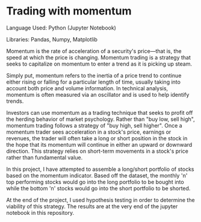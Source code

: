 # Trading with momentum

Language Used: Python (Jupyter Notebook)

Libraries: Pandas, Numpy, Matplotlib


Momentum is the rate of acceleration of a security's price—that is, the speed at which the price is changing. Momentum trading is a strategy that seeks to capitalize on momentum to enter a trend as it is picking up steam.

Simply put, momentum refers to the inertia of a price trend to continue either rising or falling for a particular length of time, usually taking into account both price and volume information. In technical analysis, momentum is often measured via an oscillator and is used to help identify trends.

Investors can use momentum as a trading technique that seeks to profit off the herding behavior of market psychology. Rather than "buy low, sell high", momentum trading follows a strategy of "buy high, sell higher". Once a momentum trader sees acceleration in a stock's price, earnings or revenues, the trader will often take a long or short position in the stock in the hope that its momentum will continue in either an upward or downward direction. This strategy relies on short-term movements in a stock's price rather than fundamental value.

In this project, I have attempted to assemble a long/short portfolio of stocks based on the momentum indicator. Based off the dataset, the monthly 'n' top performing stocks would go into the long portfolio to be bought into while the bottom 'n' stocks would go into the short portfolio to be shorted.

At the end of the project, I used hypothesis testing in order to determine the viability of this strategy. The results are at the very end of the jupyter notebook in this repository.
